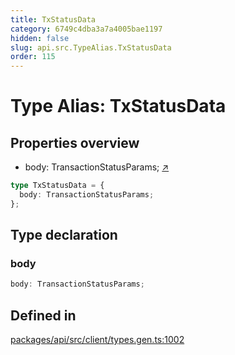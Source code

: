 ```yaml
---
title: TxStatusData
category: 6749c4dba3a7a4005bae1197
hidden: false
slug: api.src.TypeAlias.TxStatusData
order: 115
---
```


# Type Alias: TxStatusData

## Properties overview

- body:  TransactionStatusParams; [↗](#body)

```ts
type TxStatusData = {
  body: TransactionStatusParams;
};
```

## Type declaration

### body

```ts
body: TransactionStatusParams;
```

## Defined in

[packages/api/src/client/types.gen.ts:1002](https://github.com/zkcloudworker/minatokens-lib/blob/main/packages/api/src/client/types.gen.ts#L1002)

